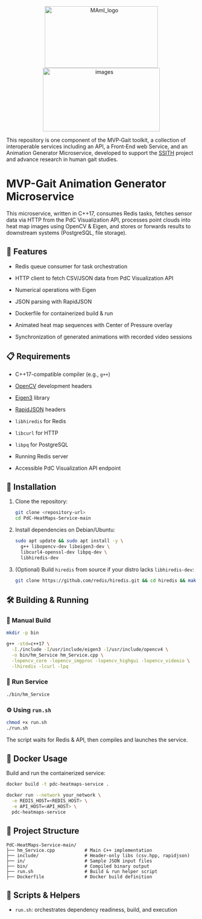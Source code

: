 <div align="center">
    <img width="300" height="163" alt="MAmI_logo" src="https://github.com/user-attachments/assets/871eedfe-0812-4ac1-9679-3f49ba5aea1f" />
    <img width="310" height="168" alt="images" src="https://github.com/user-attachments/assets/0185155b-463e-4ba2-bd47-085d5ebd1536" />
</div>

This repository is one component of the MVP‑Gait toolkit, a collection of interoperable services including an API, a Front‑End web Service, and an Animation Generator Microservice, developed to support the [SSITH](https://mamilab.eu/ssith-project/) project and advance research in human gait studies.

# **MVP-Gait Animation Generator Microservice**

This microservice, written in C++17, consumes Redis tasks, fetches sensor data via HTTP from the PdC Visualization API, processes point clouds into heat map images using OpenCV & Eigen, and stores or forwards results to downstream systems (PostgreSQL, file storage).

## 🚀 Features

- Redis queue consumer for task orchestration
    
- HTTP client to fetch CSV/JSON data from PdC Visualization API
    
- Numerical operations with Eigen
    
- JSON parsing with RapidJSON
    
- Dockerfile for containerized build & run
    
- Animated heat map sequences with Center of Pressure overlay
	
- Synchronization of generated animations with recorded video sessions

## 📋 Requirements

- C++17-compatible compiler (e.g., `g++`)
    
- [OpenCV](https://opencv.org/) development headers
    
- [Eigen3](https://eigen.tuxfamily.org/) library
    
- [RapidJSON](https://rapidjson.org/) headers
    
- `libhiredis` for Redis
    
- `libcurl` for HTTP
    
- `libpq` for PostgreSQL
    
- Running Redis server
    
- Accessible PdC Visualization API endpoint
    

## 🔧 Installation

1. Clone the repository:
    
    ```bash
    git clone <repository-url>
    cd PdC-HeatMaps-Service-main
    ```
    
2. Install dependencies on Debian/Ubuntu:
    
    ```bash
    sudo apt update && sudo apt install -y \
      g++ libopencv-dev libeigen3-dev \
      libcurl4-openssl-dev libpq-dev \
      libhiredis-dev
    ```
    
3. (Optional) Build `hiredis` from source if your distro lacks `libhiredis-dev`:
    
    ```bash
    git clone https://github.com/redis/hiredis.git && cd hiredis && make && sudo make install
    ```
    

## 🛠️ Building & Running

### 🔨 Manual Build

```bash
mkdir -p bin

g++ -std=c++17 \
  -I./include -I/usr/include/eigen3 -I/usr/include/opencv4 \
  -o bin/hm_Service hm_Service.cpp \
  -lopencv_core -lopencv_imgproc -lopencv_highgui -lopencv_videoio \
  -lhiredis -lcurl -lpq
```

### 🚀 Run Service

```bash
./bin/hm_Service
```

### ⚙️ Using `run.sh`

```bash
chmod +x run.sh
./run.sh
```

The script waits for Redis & API, then compiles and launches the service.

## 🐳 Docker Usage

Build and run the containerized service:

```bash
docker build -t pdc-heatmaps-service .
```

```bash
docker run --network your_network \
  -e REDIS_HOST=<REDIS_HOST> \
  -e API_HOST=<API_HOST> \
  pdc-heatmaps-service
```

## 📁 Project Structure

```
PdC-HeatMaps-Service-main/
├── hm_Service.cpp           # Main C++ implementation
├── include/                 # Header-only libs (csv.hpp, rapidjson)
├── in/                      # Sample JSON input files
├── bin/                     # Compiled binary output
├── run.sh                   # Build & run helper script
├── Dockerfile               # Docker build definition
```

## 📑 Scripts & Helpers

- `run.sh`: orchestrates dependency readiness, build, and execution
